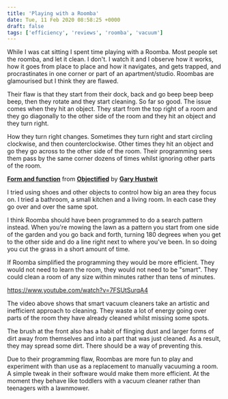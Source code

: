 ```yaml
---
title: 'Playing with a Roomba'
date: Tue, 11 Feb 2020 08:58:25 +0000
draft: false
tags: ['efficiency', 'reviews', 'roomba', 'vacuum']
---
```


While I was cat sitting I spent time playing with a Roomba. Most people set the roomba, and let it clean. I don't. I watch it and I observe how it works, how it goes from place to place and how it navigates, and gets trapped, and procrastinates in one corner or part of an apartment/studio. Roombas are glamourised but I think they are flawed.

Their flaw is that they start from their dock, back and go beep beep beep beep, then they rotate and they start cleaning. So far so good. The issue comes when they hit an object. They start from the top right of a room and they go diagonally to the other side of the room and they hit an object and they turn right.

How they turn right changes. Sometimes they turn right and start circling clockwise, and then counterclockwise. Other times they hit an object and go they go across to the other side of the room. Their programming sees them pass by the same corner dozens of times whilst ignoring other parts of the room.

**[Form and function](https://www.linkedin.com/learning/objectified/form-and-function?trk=embed_lil)** from **[Objectified](https://www.linkedin.com/learning/objectified?trk=embed_lil)** by **[Gary Hustwit](https://www.linkedin.com/learning/instructors/gary-hustwit?trk=embed_lil)**

I tried using shoes and other objects to control how big an area they focus on. I tried a bathroom, a small kitchen and a living room. In each case they go over and over the same spot.

I think Roomba should have been programmed to do a search pattern instead. When you're mowing the lawn as a pattern you start from one side of the garden and you go back and forth, turning 180 degrees when you get to the other side and do a line right next to where you've been. In so doing you cut the grass in a short amount of time.

If Roomba simplified the programming they would be more efficient. They would not need to learn the room, they would not need to be "smart". They could clean a room of any size within minutes rather than tens of minutes.

https://www.youtube.com/watch?v=7FSUtSurqA4

The video above shows that smart vacuum cleaners take an artistic and inefficient approach to cleaning. They waste a lot of energy going over parts of the room they have already cleaned whilst missing some spots.

The brush at the front also has a habit of flinging dust and larger forms of dirt away from themselves and into a part that was just cleaned. As a result, they may spread some dirt. There should be a way of preventing this.

Due to their programming flaw, Roombas are more fun to play and experiment with than use as a replacement to manually vacuuming a room. A simple tweak in their software would make them more efficient. At the moment they behave like toddlers with a vacuum cleaner rather than teenagers with a lawnmower.